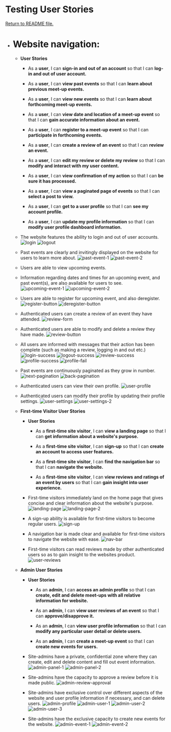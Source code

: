 # Testing User Stories

[Return to README file.](/README.md)

* # Website navigation:

    * **User Stories**

        * As a **user**, I can **sign-in and out of an account** so that I can **log-in and out of user account.**

        * As a **user**, I can **view past events** so that I can **learn about previous meet-up events.**

        * As a **user**, I can **view new events** so that I can **learn about forthcoming meet-up events.**

        * As a **user**, I can **view date and location of a meet-up event** so that I can **gain accurate information about an event.**

        * As a **user**, I can **register to a meet-up event** so that I can **participate in forthcoming events.**

        * As a **user**, I can **create a review of an event** so that I can **review an event.**

        * As a **user**, I can **edit my review or delete my review** so that I can **modify and interact with my user content.**

        * As a **user**, I can **view confirmation of my action** so that I can **be sure it has processed.**

        * As a **user**, I can **view a paginated page of events** so that I can **select a post to view.**

        * As a **user**, I can **get to a user profile** so that I can **see my account profile.**

        * As a **user**, I can **update my profile information** so that I can **modify user profile dashboard information.**
    
    * The website features the ability to login and out of user accounts.
    ![login](/documents/readme_images/login.jpg)
    ![logout](/documents/readme_images/logout.jpg)
    * Past events are clearly and invitingly displayed on the website for users to learn more about.
    ![past-event-1](/documents/readme_images/past%20event%201.jpg)
    ![past-event-2](/documents/readme_images/past%20event%202.jpg)
    * Users are able to view upcoming events.
    * Information regarding dates and times for an upcoming event, and past event(s), are also available for users to see.
    ![upcoming-event-1](/documents/readme_images/upcoming%20event%201.jpg)
    ![upcoming-event-2](/documents/readme_images/upcoming%20event%202.jpg)
    * Users are able to register for upcoming event, and also deregister.
    ![register-button](/documents/readme_images/register%20button.jpg)
    ![deregister-button](/documents/readme_images/deregister%20button.jpg)
    * Authenticated users can create a review of an event they have attended.
    ![review-form](/documents/readme_images/leave%20a%20review.jpg)
    * Authenticated users are able to modify and delete a review they have made.
    ![review-button](/documents/readme_images/edit%20or%20delete%20review.jpg)
    * All users are informed with messages that their action has been complete (such as making a review, logging in and out etc.)
    ![login-success](/documents/readme_images/profile%20page.jpg)
    ![logout-success](/documents/readme_images/signed%20out%20landing%20page.jpg)
    ![review-success](/documents/readme_images/review%20being%20approved%20message.jpg)
    ![profile-success](/documents/readme_images/profile%20saved.jpg)
    ![profile-fail](/documents/readme_images/error%20message.jpg)
    * Past events are continuously paginated as they grow in number.
    ![next-pagination](/documents/readme_images/next%20button.jpg)
    ![back-pagination](/documents/readme_images/back%20button.jpg)
    * Authenticated users can view their own profile.
    ![user-profile](/documents/readme_images/user%20profile.jpg)
    * Authenticated users can modify their profile by updating their profile settings.
    ![user-settings](/documents/readme_images/user%20settings%201.jpg)
    ![user-settings-2](/documents/readme_images/user%20settings%202.jpg)

    * **First-time Visitor User Stories**
        
        * **User Stories**
        
            * As a **first-time site visitor**, I can **view a landing page** so that I can **get information about a website's purpose.**

            * As a **first-time site visitor**, I can **sign-up** so that I can **create an account to access user features.**

            * As a **first-time site visitor**, I can **find the navigation bar** so that I can **navigate the website.**

            * As a **first-time site visitor**, I can **view reviews and ratings of an event by users** so that I can **gain insight into user experience.**

        * First-time visitors immediately land on the home page that gives concise and clear information about the website's purpose.
        ![landing-page](/documents/readme_images/landing-page.jpg)
        ![landing-page-2](/documents/readme_images/landing%20page%202.jpg)
        * A sign-up ability is available for first-time visitors to become regular users.
        ![sign-up](/documents/readme_images/sign%20up%20page.jpg)
        * A navigation bar is made clear and available for first-time visitors to navigate the website with ease. 
        ![nav-bar](/documents/readme_images/navbar.jpg)
        * First-time visitors can read reviews made by other authenticated users so as to gain insight to the websites product. 
        ![user-reviews](/documents/readme_images/user%20review.jpg)

    
    * **Admin User Stories**
        
        * **User Stories**

            * As an **admin**, I can **access an admin profile** so that I can **create, edit and delete meet-ups with all relative information for website.**

            * As an **admin**, I can **view user reviews of an event** so that I can **approve/disapprove it.**

            * As an **admin**, I can **view user profile information** so that I can **modify any particular user detail or delete users.**

            * As an **admin**, I can **create a meet-up event** so that I can **create new events for users.**

        * Site-admins have a private, confidential zone where they can create, edit and delete content and fill out event information. 
        ![admin-panel-1](/documents/readme_images/admin%20page%201.jpg)
        ![admin-panel-2](/documents/readme_images/admin%20page%202.jpg)
        * Site-admins have the capacity to approve a review before it is made public.
        ![admin-review-approval](/documents/readme_images/admin%20review.jpg)
        * Site-admins have exclusive control over different aspects of the website and user profile information if necessary, and can delete users.
        ![admin-profile](/documents/readme_images/admin%20user%20profile.jpg)
        ![admin-user-1](/documents/readme_images/admin%20user%201.jpg)
        ![admin-user-2](/documents/readme_images/admin%20user%202.jpg)
        ![admin-user-3](/documents/readme_images/admin%20user%203.jpg)
        * Site-admins have the exclusive capacity to create new events for the website.
        ![admin-event-1](/documents/readme_images/admin%20event%201.jpg)
        ![admin-event-2](/documents/readme_images/admin%20event%202.jpg)